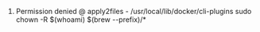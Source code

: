 1. Permission denied @ apply2files - /usr/local/lib/docker/cli-plugins
   sudo chown -R $(whoami) $(brew --prefix)/* 